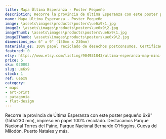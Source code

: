 ```yaml
---
title: Mapa Última Esperanza - Poster Pequeño
description: Recorre la provincia de Última Esperanza con este poster pequeño 6x9", impreso en papel 100% reciclado.
name: Mapa Última Esperanza - Poster Pequeño
image: \assets\images\products\posters\ue6x9\1.jpg
image2: \assets\images\products\posters\ue6x9\2.jpg
imageThumb: \assets\images\products\posters\ue6x9\1.jpg
image2Thumb: \assets\images\products\posters\ue6x9\2.jpg
dimensions_es: 6" x 9" (150mm x 230mm)
materials_es: 100% papel reciclado de desechos postconsumos. Certificado FSC.
featured: 0
etsy: https://www.etsy.com/listing/904931843/ultima-esperanza-map-mini-poster
price: 5
sku: 020003
slug: ue6x9
stock: 1
ref: ue6x9
category:
- maps
- art-print
- patagonia
- flat-design
---
```

Recorre la provincia de Última Esperanza con este poster pequeño 6x9” (150x230 mm), impreso en papel 100% reciclado. Destacamos Parque Nacional Torres del Paine, Parque Nacional Bernardo O'Higgins, Cueva del Milodón, Puerto Natales y más.
